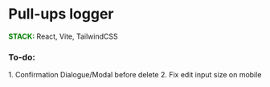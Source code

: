 # Pull-ups logger

<b style="color: green">STACK:</b> React, Vite, TailwindCSS

<h3>To-do:</h3>
1. Confirmation Dialogue/Modal before delete
2. Fix edit input size on mobile